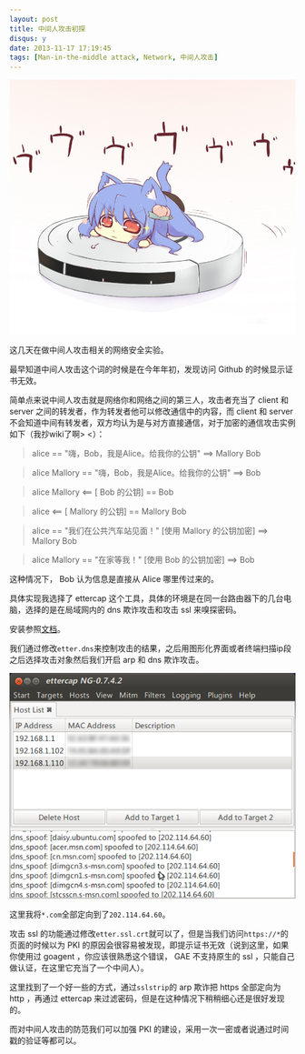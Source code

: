 ```yaml
---
layout: post
title: 中间人攻击初探
disqus: y
date: 2013-11-17 17:19:45
tags: [Man-in-the-middle attack, Network, 中间人攻击]
---
```


![今天也要努力地买萌](/media/2013/11/Hinanawi_Tenshi.jpg)

这几天在做中间人攻击相关的网络安全实验。

最早知道中间人攻击这个词的时候是在今年年初，发现访问 Github 的时候显示证书无效。

简单点来说中间人攻击就是网络你和网络之间的第三人，攻击者充当了 client 和 server 之间的转发者，作为转发者他可以修改通信中的内容，而 client 和 server 不会知道中间有转发者，双方均认为是与对方直接通信，对于加密的通信攻击实例如下（我抄wiki了啊> <）：

> alice == "嗨，Bob，我是Alice。给我你的公钥" ==> Mallory                  Bob

> alice                  Mallory == "嗨，Bob，我是Alice。给我你的公钥" ==> Bob

> alice                                       Mallory <== [ Bob 的公钥] == Bob

> alice <== [ Mallory 的公钥] == Mallory                                   Bob

> alice == "我们在公共汽车站见面！" [使用 Mallory 的公钥加密] ==> Mallory  Bob

> alice                  Mallory == "在家等我！" [使用 Bob 的公钥加密] ==> Bob

这种情况下， Bob 认为信息是直接从 Alice 哪里传过来的。

具体实现我选择了 ettercap 这个工具，具体的环境是在同一台路由器下的几台电脑，选择的是在局域网内的 dns 欺诈攻击和攻击 ssl 来嗅探密码。

安装参照[文档](https://github.com/Ettercap/ettercap " ettercap 的文档")。

我们通过修改`etter.dns`来控制攻击的结果，之后用图形化界面或者终端扫描ip段之后选择攻击对象然后我们开启 arp 和 dns 欺诈攻击。

![dns 欺诈](/media/2013/11/mitm.png)

这里我将`*.com`全部定向到了`202.114.64.60`。

攻击 ssl 的功能通过修改`etter.ssl.crt`就可以了，但是当我们访问`https://*`的页面的时候以为 PKI 的原因会很容易被发现，即提示证书无效（说到这里，如果你使用过 goagent ，你应该很熟悉这个错误， GAE 不支持原生的 ssl ，只能自己做认证，在这里它充当了一个中间人）。

这里找到了一个好一些的方式，通过`sslstrip`的 arp 欺诈把 https 全部定向为 http ，再通过 ettercap 来过滤密码，但是在这种情况下稍稍细心还是很好发现的。

而对中间人攻击的防范我们可以加强 PKI 的建设，采用一次一密或者说通过时间戳的验证等都可以。

